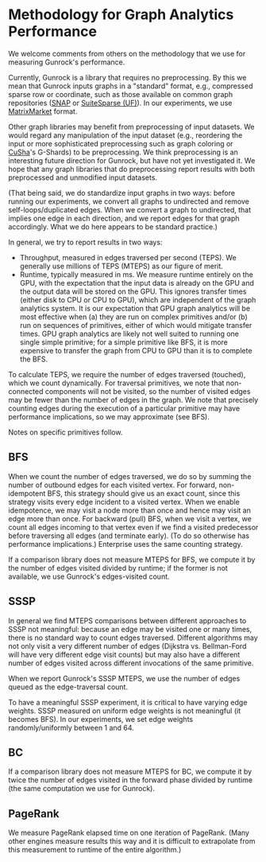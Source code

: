 # Methodology for Graph Analytics Performance

We welcome comments from others on the methodology that we use for measuring Gunrock's performance.

Currently, Gunrock is a library that requires no preprocessing. By this we mean that Gunrock inputs graphs in a "standard" format, e.g., compressed sparse row or coordinate, such as those available on common graph repositories ([SNAP](https://snap.stanford.edu/data/index.html) or [SuiteSparse (UF)](http://www.cise.ufl.edu/research/sparse/matrices/)). In our experiments, we use [MatrixMarket](https://people.sc.fsu.edu/~jburkardt/data/mm/mm.html) format.

Other graph libraries may benefit from preprocessing of input datasets. We would regard any manipulation of the input dataset (e.g., reordering the input or more sophisticated preprocessing such as graph coloring or  [CuSha](http://farkhor.github.io/CuSha/)'s G-Shards) to be preprocessing. We think preprocessing is an interesting future direction for Gunrock, but have not yet investigated it. We hope that any graph libraries that do preprocessing report results with both preprocessed and unmodified input datasets.

(That being said, we do standardize input graphs in two ways: before running our experiments, we convert all graphs to undirected and remove self-loops/duplicated edges. When we convert a graph to undirected, that implies one edge in each direction, and we report edges for that graph accordingly. What we do here appears to be standard practice.)

In general, we try to report results in two ways:

- Throughput, measured in edges traversed per second (TEPS). We generally use millions of TEPS (MTEPS) as our figure of merit.
- Runtime, typically measured in ms. We measure runtime entirely on the GPU, with the expectation that the input data is already on the GPU and the output data will be stored on the GPU. This ignores transfer times (either disk to CPU or CPU to GPU), which are independent of the graph analytics system. It is our expectation that GPU graph analytics will be most effective when (a) they are run on complex primitives and/or (b) run on sequences of primitives, either of which would mitigate transfer times. GPU graph analytics are likely not well suited to running one single simple primitive; for a simple primitive like BFS, it is more expensive to transfer the graph from CPU to GPU than it is to complete the BFS.

To calculate TEPS, we require the number of edges traversed (touched), which we count dynamically. For traversal primitives, we note that non-connected components will not be visited, so the number of visited edges may be fewer than the number of edges in the graph. We note that precisely counting edges during the execution of a particular primitive may have performance implications, so we may approximate (see BFS).

Notes on specific primitives follow.

## BFS

When we count the number of edges traversed, we do so by summing the number of outbound edges for each visited vertex. For forward, non-idempotent BFS, this strategy should give us an exact count, since this strategy visits every edge incident to a visited vertex. When we enable idempotence, we may visit a node more than once and hence may visit an edge more than once. For backward (pull) BFS, when we visit a vertex, we count all edges incoming to that vertex even if we find a visited predecessor before traversing all edges (and terminate early). (To do so otherwise has performance implications.) Enterprise uses the same counting strategy.

If a comparison library does not measure MTEPS for BFS, we compute it by the number of edges visited divided by runtime; if the former is not available, we use Gunrock's edges-visited count.

## SSSP

In general we find MTEPS comparisons between different approaches to SSSP not meaningful: because an edge may be visited one or many times, there is no standard way to count edges traversed. Different algorithms may not only visit a very different number of edges (Dijkstra vs. Bellman-Ford will have very different edge visit counts) but may also have a different number of edges visited across different invocations of the same primitive.

When we report Gunrock's SSSP MTEPS, we use the number of edges queued as the edge-traversal count.

To have a meaningful SSSP experiment, it is critical to have varying edge weights. SSSP measured on uniform edge weights is not meaningful (it becomes BFS). In our experiments, we set edge weights randomly/uniformly between 1 and 64.

## BC

If a comparison library does not measure MTEPS for BC, we compute it by twice the number of edges visited in the forward phase divided by runtime (the same computation we use for Gunrock).

## PageRank

We measure PageRank elapsed time on one iteration of PageRank. (Many other engines measure results this way and it is difficult to extrapolate from this measurement to runtime of the entire algorithm.)
